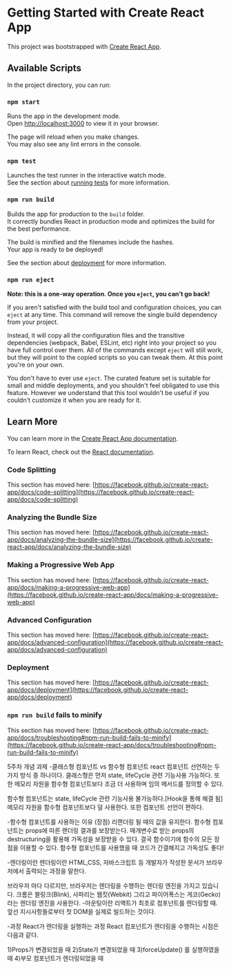 # Getting Started with Create React App

This project was bootstrapped with [Create React App](https://github.com/facebook/create-react-app).

## Available Scripts

In the project directory, you can run:

### `npm start`

Runs the app in the development mode.\
Open [http://localhost:3000](http://localhost:3000) to view it in your browser.

The page will reload when you make changes.\
You may also see any lint errors in the console.

### `npm test`

Launches the test runner in the interactive watch mode.\
See the section about [running tests](https://facebook.github.io/create-react-app/docs/running-tests) for more information.

### `npm run build`

Builds the app for production to the `build` folder.\
It correctly bundles React in production mode and optimizes the build for the best performance.

The build is minified and the filenames include the hashes.\
Your app is ready to be deployed!

See the section about [deployment](https://facebook.github.io/create-react-app/docs/deployment) for more information.

### `npm run eject`

**Note: this is a one-way operation. Once you `eject`, you can't go back!**

If you aren't satisfied with the build tool and configuration choices, you can `eject` at any time. This command will remove the single build dependency from your project.

Instead, it will copy all the configuration files and the transitive dependencies (webpack, Babel, ESLint, etc) right into your project so you have full control over them. All of the commands except `eject` will still work, but they will point to the copied scripts so you can tweak them. At this point you're on your own.

You don't have to ever use `eject`. The curated feature set is suitable for small and middle deployments, and you shouldn't feel obligated to use this feature. However we understand that this tool wouldn't be useful if you couldn't customize it when you are ready for it.

## Learn More

You can learn more in the [Create React App documentation](https://facebook.github.io/create-react-app/docs/getting-started).

To learn React, check out the [React documentation](https://reactjs.org/).

### Code Splitting

This section has moved here: [https://facebook.github.io/create-react-app/docs/code-splitting](https://facebook.github.io/create-react-app/docs/code-splitting)

### Analyzing the Bundle Size

This section has moved here: [https://facebook.github.io/create-react-app/docs/analyzing-the-bundle-size](https://facebook.github.io/create-react-app/docs/analyzing-the-bundle-size)

### Making a Progressive Web App

This section has moved here: [https://facebook.github.io/create-react-app/docs/making-a-progressive-web-app](https://facebook.github.io/create-react-app/docs/making-a-progressive-web-app)

### Advanced Configuration

This section has moved here: [https://facebook.github.io/create-react-app/docs/advanced-configuration](https://facebook.github.io/create-react-app/docs/advanced-configuration)

### Deployment

This section has moved here: [https://facebook.github.io/create-react-app/docs/deployment](https://facebook.github.io/create-react-app/docs/deployment)

### `npm run build` fails to minify

This section has moved here: [https://facebook.github.io/create-react-app/docs/troubleshooting#npm-run-build-fails-to-minify](https://facebook.github.io/create-react-app/docs/troubleshooting#npm-run-build-fails-to-minify)

5주차 개념 과제
-클래스형 컴포넌트 vs  함수형 컴포넌트 
react 컴포넌트 선언하는 두가지 방식 중 하나이다.
클래스형은 먼저 state, lifeCycle 관련 기능사용 가능하다.
또한 메모리 자원을 함수형 컴포넌트보다 조금 더 사용하며
임의 메서드를 정의할 수 있다.

함수형 컴포넌트는 state, lifeCycle 관련 기능사용 불가능하다.[Hook을 통해 해결 됨]
메모리 자원을 함수형 컴포넌트보다 덜 사용한다.
또한 컴포넌트 선언이 편하다.

-함수형 컴포넌트를 사용하는 이유 (장점)
 리랜더링 될 때의 값을 유지한다. 
 함수형 컴포넌트는 props에 따른 랜더링 결과를 보장받는다.
 매개변수로 받는 props의 destructuring을 활용해 가독성을 보장받을 수 있다.
 결국 함수이기에 함수의 모든 장점을 이용할 수 있다. 
 함수형 컴포넌트를 사용했을 때 코드가 간결해지고 가독성도 좋다!

 -렌더링이란
 렌더링이란 HTML,CSS, 자바스크립트 등 개발자가 작성한 문서가 브라우저에서 출력되는 과정을 말한다.

브라우저 마다 다르지만, 브라우저는 렌더링을 수행하는 렌더링 엔진을 가지고 있습니다. 크롬은 블링크(Blink), 사파리는 웹킷(Webkit) 그리고 파이어폭스는 게코(Gecko)라는 렌더링 엔진을 사용한다.
-마운팅이란 
리액트가 최초로 컴포넌트를 렌더링할 때. 앞선 지시사항들로부터 첫 DOM을 실제로 빌드하는 것이다.

-과정
React가 렌더링을 실행하는 과정
React 컴포넌트가 렌더링을 수행하는 시점은 다음과 같다.

1)Props가 변경되었을 때
2)State가 변경되었을 때
3)forceUpdate() 를 실행하였을 때
4)부모 컴포넌트가 렌더링되었을 때
